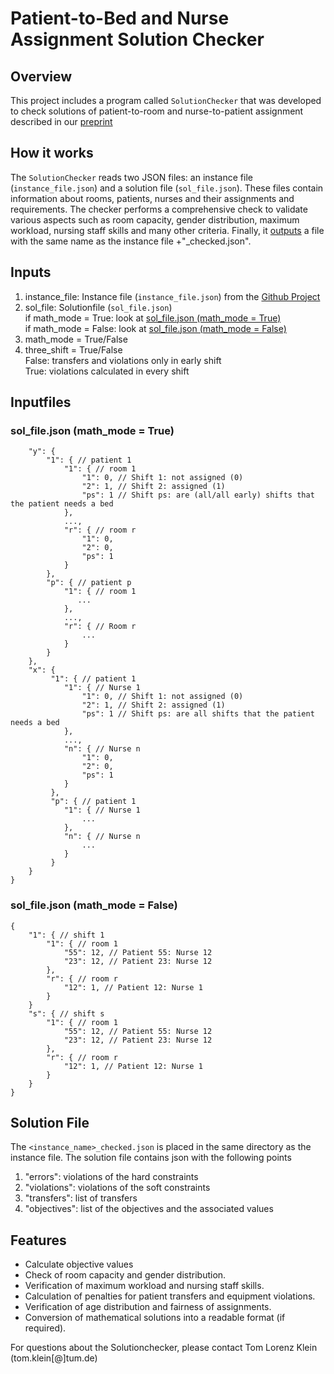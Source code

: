 # Patient-to-Bed and Nurse Assignment Solution Checker

## Overview
This project includes a program called `SolutionChecker` that was developed to check solutions of patient-to-room and nurse-to-patient assignment described in our [preprint](https://arxiv.org/abs/2309.10739)

## How it works
The `SolutionChecker` reads two JSON files: an instance file (`instance_file.json`) and a solution file (`sol_file.json`). These files contain information about rooms, patients, nurses and their assignments and requirements. The checker performs a comprehensive check to validate various aspects such as room capacity, gender distribution, maximum workload, nursing staff skills and many other criteria. Finally, it [outputs](#checked_file) a file with the same name as the instance file +"_checked.json".


## Inputs
1. instance_file: Instance file (`instance_file.json`) from the  [Github Project](https://github.com/TabeaBrandt/instance_generation_integrated_beds_and_staff_planning)
2. sol_file: Solutionfile (`sol_file.json`) \
    if math_mode = True: look at  [sol_file.json (math_mode = True)](#math_mode_true) \
    if math_mode = False: look at  [sol_file.json (math_mode = False)](#math_mode_false)
3. math_mode = True/False
4. three_shift = True/False \
    False: transfers and violations only in early shift \
    True: violations calculated in every shift

## Inputfiles <a name="Inputfiles"></a>
### sol_file.json (math_mode = True)  <a name="math_mode_true"></a>
```{
    "y": {
        "1": { // patient 1
            "1": { // room 1
                "1": 0, // Shift 1: not assigned (0)
                "2": 1, // Shift 2: assigned (1)
                "ps": 1 // Shift ps: are (all/all early) shifts that the patient needs a bed
            },
            ...,
            "r": { // room r
                "1": 0,
                "2": 0,
                "ps": 1 
            }
        },
        "p": { // patient p
            "1": { // room 1
               ...
            },
            ...,
            "r": { // Room r
                ...
            }
        }
    },
    "x": {
         "1": { // patient 1
            "1": { // Nurse 1
                "1": 0, // Shift 1: not assigned (0)
                "2": 1, // Shift 2: assigned (1)
                "ps": 1 // Shift ps: are all shifts that the patient needs a bed
            },
            ...,
            "n": { // Nurse n
                "1": 0,
                "2": 0,
                "ps": 1 
            }
         },
         "p": { // patient 1
            "1": { // Nurse 1
                ...
            },
            "n": { // Nurse n
                ...
            }
         }
    }
}
```

### sol_file.json (math_mode = False) <a name="math_mode_false"></a>
```
{
    "1": { // shift 1
        "1": { // room 1
            "55": 12, // Patient 55: Nurse 12
            "23": 12, // Patient 23: Nurse 12
        },
        "r": { // room r
            "12": 1, // Patient 12: Nurse 1
        }
    }
    "s": { // shift s
        "1": { // room 1
            "55": 12, // Patient 55: Nurse 12
            "23": 12, // Patient 23: Nurse 12
        },
        "r": { // room r
            "12": 1, // Patient 12: Nurse 1
        }
    }
}
```

## Solution File <a name="checked_file"></a>
The `<instance_name>_checked.json` is placed in the same directory as the instance file. The solution file contains json with the following points
1. "errors": violations of the hard constraints
2. "violations": violations of the soft constraints
3. "transfers": list of transfers 
4. "objectives": list of the objectives and the associated values


## Features
- Calculate objective values
- Check of room capacity and gender distribution.
- Verification of maximum workload and nursing staff skills.
- Calculation of penalties for patient transfers and equipment violations.
- Verification of age distribution and fairness of assignments.
- Conversion of mathematical solutions into a readable format (if required).


For questions about the Solutionchecker, please contact Tom Lorenz Klein (tom.klein[@]tum.de)
